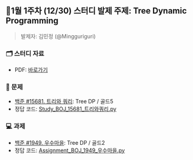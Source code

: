 ## 🚀1월 1주차 (12/30) 스터디 발제 주제: Tree Dynamic Programming
> 발제자: 김민정 (@Mingguriguri)

### 🗂️ 스터디 자료
- PDF: [바로가기](https://github.com/AlgorithmStudy-Allumbus/codingtest_algorithm_study/blob/main/_WeeklyChallenges/W02-%5BDP%5D/Study_BOJ_1125.pdf)

### 📖 문제
- [백준 #15681. 트리와 쿼리](https://www.acmicpc.net/problem/15681): Tree DP / 골드5
- 정답 코드: [Study_BOJ_15681_트리와쿼리.py](https://github.com/AlgorithmStudy-Allumbus/codingtest_algorithm_study/blob/main/_WeeklyChallenges/W02-%5BDP%5D/Study_BOJ_12865_%ED%8F%89%EB%B2%94%ED%95%9C%EB%B0%B0%EB%82%AD.py#L1-L30)

### 💻 과제
- [백준 #1949. 우수마을](https://www.acmicpc.net/problem/1949): Tree DP / 골드2
- 정답 코드: [Assignment_BOJ_1949_우수마을.py](https://github.com/AlgorithmStudy-Allumbus/codingtest_algorithm_study/blob/main/_WeeklyChallenges/W02-%5BDP%5D/Assignment_BOJ_17845_%EC%88%98%EA%B0%95%EA%B3%BC%EB%AA%A9.py#L1-L20)
